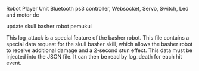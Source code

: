 Robot Player Unit
Bluetooth ps3 controller, Websocket, Servo, Switch, Led and motor dc

update skull basher robot pemukul

This log_attack is a special feature of the basher robot. This file contains a special data request for the skull basher skill, which allows the basher robot to receive additional damage and a 2-second stun effect. This data must be injected into the JSON file. It can then be read by log_death for each hit event.
